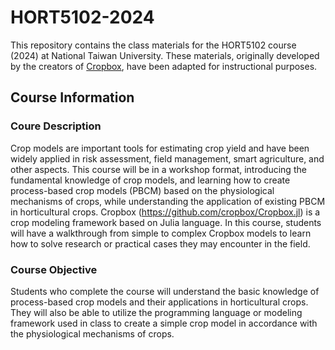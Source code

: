 # HORT5102-2024

This repository contains the class materials for the HORT5102 course (2024) at National Taiwan University. These materials, originally developed by the creators of [Cropbox](https://github.com/cropbox/Cropbox.jl), have been adapted for instructional purposes.

## Course Information

### Coure Description

Crop models are important tools for estimating crop yield and have been widely applied in risk assessment, field management, smart agriculture, and other aspects. This course will be in a workshop format, introducing the fundamental knowledge of crop models, and learning how to create process-based crop models (PBCM) based on the physiological mechanisms of crops, while understanding the application of existing PBCM in horticultural crops. Cropbox (https://github.com/cropbox/Cropbox.jl) is a crop modeling framework based on Julia language. In this course, students will have a walkthrough from simple to complex Cropbox models to learn how to solve research or practical cases they may encounter in the field.

### Course Objective

Students who complete the course will understand the basic knowledge of process-based crop models and their applications in horticultural crops. They will also be able to utilize the programming language or modeling framework used in class to create a simple crop model in accordance with the physiological mechanisms of crops.